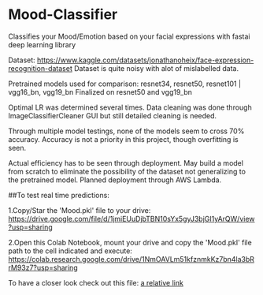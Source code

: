 # Mood-Classifier

Classifies your Mood/Emotion based on your facial expressions with fastai deep learning library

Dataset:
https://www.kaggle.com/datasets/jonathanoheix/face-expression-recognition-dataset
Dataset is quite noisy with alot of mislabelled data.

Pretrained models used for comparison: resnet34, resnet50, resnet101 | vgg16_bn, vgg19_bn
Finalized on resnet50 and vgg19_bn

Optimal LR was determined several times.
Data cleaning was done through ImageClassifierCleaner GUI but still detailed cleaning is needed.

Through multiple model testings, none of the models seem to cross 70% accuracy.
Accuracy is not a priority in this project, though overfitting is seen.

Actual efficiency has to be seen through deployment.
May build a model from scratch to eliminate the possibility of the dataset not generalizing to the pretrained model.
Planned deployment through AWS Lambda.

##To test real time predictions:

1.Copy/Star the 'Mood.pkl' file to your drive: https://drive.google.com/file/d/1jmiEUuDjbTBN10sYx5gyJ3bjGI1yArQW/view?usp=sharing

2.Open this Colab Notebook, mount your drive and copy the 'Mood.pkl' file path to the cell indicated and execute: https://colab.research.google.com/drive/1NmOAVLm51kfznmkKz7bn4la3bRrM93z7?usp=sharing

To have a closer look check out this file: [a relative link](Test_Prediction(realtime).ipynb)
